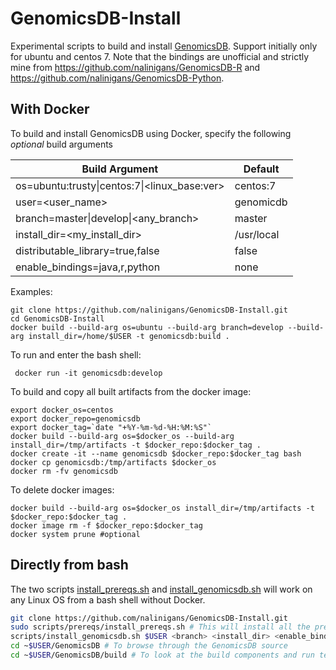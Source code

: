 # GenomicsDB-Install
Experimental scripts to build and install [GenomicsDB](https://github.com/GenomicsDB/GenomicsDB). Support initially only for ubuntu and centos 7. Note that the bindings are unofficial and strictly mine from https://github.com/nalinigans/GenomicsDB-R and https://github.com/nalinigans/GenomicsDB-Python.

## With Docker
To build and install GenomicsDB using Docker, specify the following *optional* build arguments

  | Build Argument | Default |
  | --- | --- |
  | os=ubuntu:trusty\|centos:7\|\<linux_base:ver\> | centos:7 |
  | user=<user_name> | genomicdb |
  | branch=master\|develop\|<any_branch> | master |
  | install_dir=<my_install_dir> | /usr/local |
  | distributable_library=true,false | false |  
  | enable_bindings=java,r,python | none |
  
Examples:
```
git clone https://github.com/nalinigans/GenomicsDB-Install.git
cd GenomicsDB-Install
docker build --build-arg os=ubuntu --build-arg branch=develop --build-arg install_dir=/home/$USER -t genomicsdb:build . 
```

To run and enter the bash shell:
```
 docker run -it genomicsdb:develop
```

To build and copy all built artifacts from the docker image:
```
export docker_os=centos
export docker_repo=genomicsdb
export docker_tag=`date "+%Y-%m-%d-%H:%M:%S"`
docker build --build-arg os=$docker_os --build-arg install_dir=/tmp/artifacts -t $docker_repo:$docker_tag .
docker create -it --name genomicsdb $docker_repo:$docker_tag bash
docker cp genomicsdb:/tmp/artifacts $docker_os
docker rm -fv genomicsdb
```

To delete docker images:
```
docker build --build-arg os=$docker_os install_dir=/tmp/artifacts -t $docker_repo:$docker_tag .
docker image rm -f $docker_repo:$docker_tag
docker system prune #optional
```

## Directly from bash
The two scripts [install_prereqs.sh](scripts/prereqs/install_prereqs.sh) and [install_genomicsdb.sh](scripts/install_genomicsdb.sh) will work on any Linux OS from a bash shell without Docker.

```bash
git clone https://github.com/nalinigans/GenomicsDB-Install.git
sudo scripts/prereqs/install_prereqs.sh # This will install all the prerequisites necessary to build genomicsdb
scripts/install_genomicsdb.sh $USER <branch> <install_dir> <enable_bindings> # Arguments are optional
cd ~$USER/GenomicsDB # To browse through the GenomicsDB source
cd ~$USER/GenomicsDB/build # To look at the build components and run tests
```
